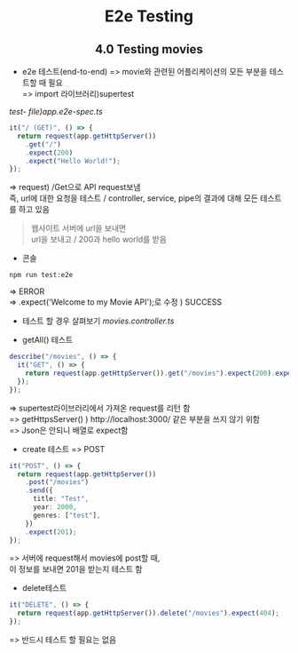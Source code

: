 <h1 align="center">
E2e Testing
</h1>

<h2 align="center">
  <strong>4.0 Testing movies</strong><br>
</h2>

- e2e 테스트(end-to-end)
  => movie와 관련된 어플리케이션의 모든 부분을 테스트할 때 필요<br>
  => import 라이브러리)supertest

_test- file)app.e2e-spec.ts_

```typescript
it("/ (GET)", () => {
  return request(app.getHttpServer())
    .get("/")
    .expect(200)
    .expect("Hello World!");
});
```

=> request) /Get으로 API request보냄<br>
즉, url에 대한 요청을 테스트 / controller, service, pipe의 결과에 대해 모든 테스트를 하고 있음

> 웹사이트 서버에 url을 보내면<br>
> url을 보내고 / 200과 hello world를 받음

- 콘솔

```
npm run test:e2e
```

=> ERROR<br>
=> .expect('Welcome to my Movie API');로 수정 ) SUCCESS

- 테스트 할 경우 살펴보기
  _movies.controller.ts_

- getAll() 테스트

```typescript
describe("/movies", () => {
  it("GET", () => {
    return request(app.getHttpServer()).get("/movies").expect(200).expect([]);
  });
});
```

=> supertest라이브러리에서 가져온 request를 리턴 함<br>
=> getHttpsServer() ) http://localhost:3000/ 같은 부분을 쓰지 않기 위함<br>
=> Json은 안되니 배열로 expect함

- create 테스트
  => POST

```typescript
it("POST", () => {
  return request(app.getHttpServer())
    .post("/movies")
    .send({
      title: "Test",
      year: 2000,
      genres: ["test"],
    })
    .expect(201);
});
```

=> 서버에 request해서 movies에 post할 때,<br>
이 정보를 보내면 201을 받는지 테스트 함

- delete테스트

```typescript
it("DELETE", () => {
  return request(app.getHttpServer()).delete("/movies").expect(404);
});
```

=> 반드시 테스트 할 필요는 없음
